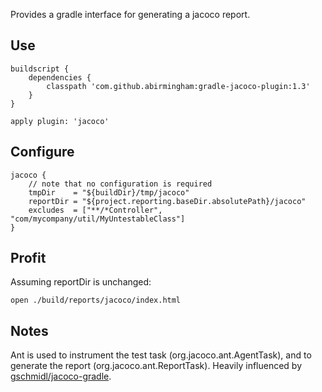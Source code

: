 Provides a gradle interface for generating a jacoco report.

## Use
```
buildscript {
    dependencies {
        classpath 'com.github.abirmingham:gradle-jacoco-plugin:1.3'
    }
}

apply plugin: 'jacoco'
```

## Configure
```
jacoco {
    // note that no configuration is required
    tmpDir    = "${buildDir}/tmp/jacoco"
    reportDir = "${project.reporting.baseDir.absolutePath}/jacoco"
    excludes  = ["**/*Controller", "com/mycompany/util/MyUntestableClass"]
}
```

## Profit
Assuming reportDir is unchanged:
```
open ./build/reports/jacoco/index.html
```


## Notes
Ant is used to instrument the test task (org.jacoco.ant.AgentTask), and to generate the report (org.jacoco.ant.ReportTask). Heavily influenced by [gschmidl/jacoco-gradle](http://github.com/gschmidl/jacoco-gradle).
